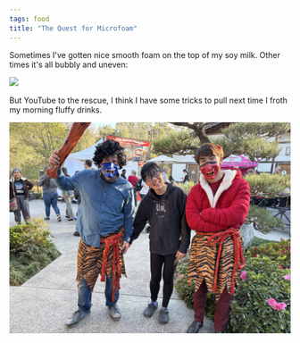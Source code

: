 ```yaml
---
tags: food
title: "The Quest for Microfoam"
---
```


Sometimes I've gotten nice smooth foam on the top of my soy milk.
Other times it's all bubbly and uneven:

![](megafoam.jpeg)

But YouTube to the rescue, I think I have some tricks to pull next time
I froth my morning fluffy drinks.

![Goblins](goblins.jpeg)
